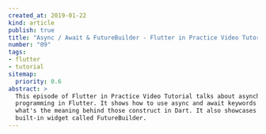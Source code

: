 ```yaml
---
created_at: 2019-01-22
kind: article
publish: true
title: "Async / Await & FutureBuilder - Flutter in Practice Video Tutorial"
number: "09"
tags:
- flutter 
- tutorial
sitemap:
  priority: 0.6
abstract: >
  This episode of Flutter in Practice Video Tutorial talks about asynchronous
  programming in Flutter. It shows how to use async and await keywords and
  what's the meaning behind those construct in Dart. It also showcases a Flutter
  built-in widget called FutureBuilder.
---
```




